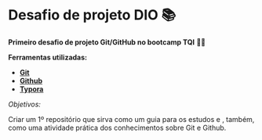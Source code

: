 #  Desafio de projeto DIO :books: 
**Primeiro desafio de projeto Git/GitHub no bootcamp TQI** :man_student: 

**Ferramentas utilizadas:**

- **[Git]([https://git-scm.com](https://git-scm.com/))** 
- **[Github](https://github.com/)** 
- **[Typora](https://typora.io/)** 

*Objetivos:* 

Criar um 1º repositório que sirva como um guia para os estudos e , também, como uma atividade prática dos conhecimentos sobre Git e Github.  
